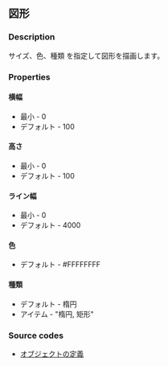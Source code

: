 ## 図形

### Description
サイズ、色、種類 を指定して図形を描画します。

### Properties

#### 横幅

* 最小 - 0
* デフォルト - 100

#### 高さ

* 最小 - 0
* デフォルト - 100

#### ライン幅

* 最小 - 0
* デフォルト - 4000

#### 色

* デフォルト - #FFFFFFFF

#### 種類

* デフォルト - 楕円
* アイテム - "楕円, 矩形"

### Source codes

* [オブジェクトの定義](https://github.com/b-editor/BEditor/blob/main/src/libraries/BEditor.Primitive/Objects/PrimitiveImages/Shape.cs)
